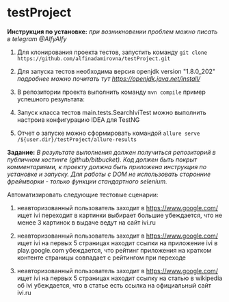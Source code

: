 # testProject

**Инструкция по установке:**
_при возникновении проблем можно писать в telegram @AlfyAlfy_
1. Для клонирования проекта тестов, запустить команду `git clone https://github.com/alfinadamirovna/testProject.git`

2. Для запуска тестов необходима версия openjdk version "1.8.0_202"
_подробнее можно почитать тут https://openjdk.java.net/install/_

3. В репозитории проекта выполнить команду `mvn compile`
пример успешного результата:

4. Запуск класса тестов main.tests.SearchIviTest можно выполнить настроив конфигурацию IDEA для TestNG

5. Отчет о запуске можно сформировать командой
`allure serve /${user.dir}/testProject/allure-results`

**Задание:**
_В результате выполнения должен получиться репозиторий в публичном хостинге (github/bitbucket).
Код должен быть покрыт комментариями, к проекту должна быть приложена инструкция по установке и запуску.
Для работы с DOM не использовать сторонние фреймворки - только функции стандартного selenium._

Aвтоматизировать следующие тестовые сценарии:
1. неавторизованный пользователь заходит в https://www.google.com/
ищет ivi
переходит в картинки
выбирает большие
убеждается, что не менее 3 картинок в выдаче ведут на сайт
ivi.ru

2. неавторизованный пользователь заходит в https://www.google.com/
ищет ivi
на первых 5 страницах находит ссылки на приложение ivi в
play.google.com
убеждается, что рейтинг приложения на кратком контенте страницы совпадает с рейтингом при переходе

3. неавторизованный пользователь заходит в https://www.google.com/
ищет ivi
на первых 5 страницах находит ссылку на статью в wikipedia об ivi
убеждается, что в статье есть ссылка на официальный сайт
ivi.ru




